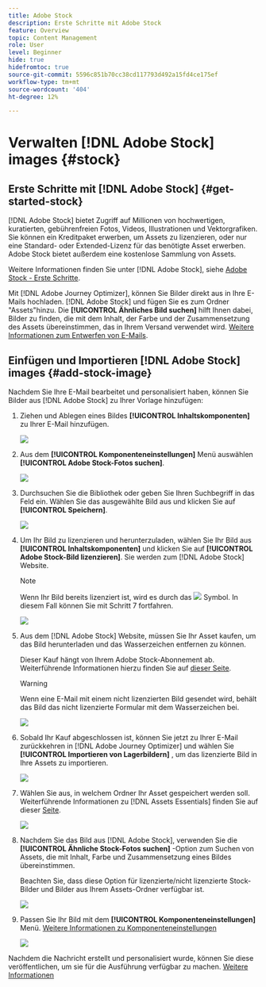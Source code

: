 ```yaml
---
title: Adobe Stock
description: Erste Schritte mit Adobe Stock
feature: Overview
topic: Content Management
role: User
level: Beginner
hide: true
hidefromtoc: true
source-git-commit: 5596c851b70cc38cd117793d492a15fd4ce175ef
workflow-type: tm+mt
source-wordcount: '404'
ht-degree: 12%

---
```


# Verwalten [!DNL Adobe Stock] images {#stock}

## Erste Schritte mit [!DNL Adobe Stock] {#get-started-stock}

[!DNL Adobe Stock] bietet Zugriff auf Millionen von hochwertigen, kuratierten, gebührenfreien Fotos, Videos, Illustrationen und Vektorgrafiken. Sie können ein Kreditpaket erwerben, um Assets zu lizenzieren, oder nur eine Standard- oder Extended-Lizenz für das benötigte Asset erwerben. Adobe Stock bietet außerdem eine kostenlose Sammlung von Assets.

Weitere Informationen finden Sie unter [!DNL Adobe Stock], siehe [Adobe Stock - Erste Schritte](https://helpx.adobe.com/stock/get-started.html).

Mit [!DNL Adobe Journey Optimizer], können Sie Bilder direkt aus in Ihre E-Mails hochladen. [!DNL Adobe Stock] und fügen Sie es zum Ordner &quot;Assets&quot;hinzu. Die **[!UICONTROL Ähnliches Bild suchen]** hilft Ihnen dabei, Bilder zu finden, die mit dem Inhalt, der Farbe und der Zusammensetzung des Assets übereinstimmen, das in Ihrem Versand verwendet wird.
[Weitere Informationen zum Entwerfen von E-Mails](design-emails.md).

## Einfügen und Importieren [!DNL Adobe Stock] images {#add-stock-image}

Nachdem Sie Ihre E-Mail bearbeitet und personalisiert haben, können Sie Bilder aus [!DNL Adobe Stock] zu Ihrer Vorlage hinzufügen:

1. Ziehen und Ablegen eines Bildes **[!UICONTROL Inhaltskomponenten]** zu Ihrer E-Mail hinzufügen.

   ![](assets/stock_1.png)

1. Aus dem **[!UICONTROL Komponenteneinstellungen]** Menü auswählen **[!UICONTROL Adobe Stock-Fotos suchen]**.

   ![](assets/stock_2.png)

1. Durchsuchen Sie die Bibliothek oder geben Sie Ihren Suchbegriff in das Feld ein. Wählen Sie das ausgewählte Bild aus und klicken Sie auf **[!UICONTROL Speichern]**.

   ![](assets/stock_3.png)

1. Um Ihr Bild zu lizenzieren und herunterzuladen, wählen Sie Ihr Bild aus **[!UICONTROL Inhaltskomponenten]** und klicken Sie auf **[!UICONTROL Adobe Stock-Bild lizenzieren]**. Sie werden zum [!DNL Adobe Stock] Website.

   >[!NOTE]
   > Wenn Ihr Bild bereits lizenziert ist, wird es durch das ![](assets/stock_10.png) Symbol. In diesem Fall können Sie mit Schritt 7 fortfahren.

   ![](assets/stock_4.png)

1. Aus dem [!DNL Adobe Stock] Website, müssen Sie Ihr Asset kaufen, um das Bild herunterladen und das Wasserzeichen entfernen zu können.

   Dieser Kauf hängt von Ihrem Adobe Stock-Abonnement ab. Weiterführende Informationen hierzu finden Sie auf [dieser Seite](https://stock.adobe.com/plans).

   >[!WARNING]
   > Wenn eine E-Mail mit einem nicht lizenzierten Bild gesendet wird, behält das Bild das nicht lizenzierte Formular mit dem Wasserzeichen bei.

   ![](assets/stock_5.png)

1. Sobald Ihr Kauf abgeschlossen ist, können Sie jetzt zu Ihrer E-Mail zurückkehren in [!DNL Adobe Journey Optimizer] und wählen Sie **[!UICONTROL Importieren von Lagerbildern]** , um das lizenzierte Bild in Ihre Assets zu importieren.

   ![](assets/stock_6.png)

1. Wählen Sie aus, in welchem Ordner Ihr Asset gespeichert werden soll. Weiterführende Informationen zu [!DNL Assets Essentials] finden Sie auf dieser [Seite](assets-essentials.md#get-started-assets-essentials).

   ![](assets/stock_7.png)

1. Nachdem Sie das Bild aus [!DNL Adobe Stock], verwenden Sie die **[!UICONTROL Ähnliche Stock-Fotos suchen]** -Option zum Suchen von Assets, die mit Inhalt, Farbe und Zusammensetzung eines Bildes übereinstimmen.

   Beachten Sie, dass diese Option für lizenzierte/nicht lizenzierte Stock-Bilder und Bilder aus Ihrem Assets-Ordner verfügbar ist.

   ![](assets/stock_8.png)

1. Passen Sie Ihr Bild mit dem **[!UICONTROL Komponenteneinstellungen]** Menü. [Weitere Informationen zu Komponenteneinstellungen](content-components.md)

   ![](assets/stock_11.png)

Nachdem die Nachricht erstellt und personalisiert wurde, können Sie diese veröffentlichen, um sie für die Ausführung verfügbar zu machen. [Weitere Informationen](../messages/publish-manage-message.md)